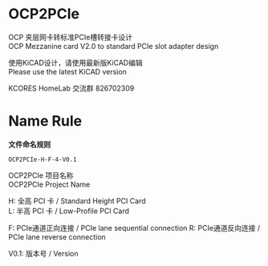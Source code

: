 # OCP2PCIe
 OCP 夹层网卡转标准PCIe槽转接卡设计  
 OCP Mezzanine card V2.0 to standard PCIe slot adapter design
 
 使用KiCAD设计，请使用最新版KiCAD编辑  
 Please use the latest KiCAD version
 
 KCORES HomeLab 交流群 826702309

# Name Rule
 **文件命名规则**  
 
 `OCP2PCIe-H-F-4-V0.1`  
 
 OCP2PCIe 项目名称  
 OCP2PCIe Project Name  
 
 H: 全高 PCI 卡 / Standard Height PCI Card  
 L: 半高 PCI 卡 / Low-Profile PCI Card
 
 F: PCIe通道正向连接 / PCIe lane sequential connection
 R: PCIe通道反向连接 / PCIe lane reverse connection
 
 V0.1: 版本号 / Version
